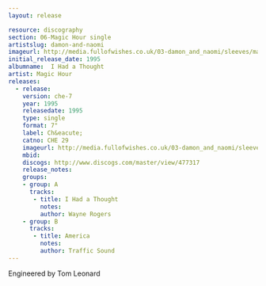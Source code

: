 ```yaml
---
layout: release

resource: discography
section: 06-Magic Hour single
artistslug: damon-and-naomi
imageurl: http://media.fullofwishes.co.uk/03-damon_and_naomi/sleeves/magic-hour-i-had-a-thought.jpg
initial_release_date: 1995
albumname:  I Had a Thought
artist: Magic Hour
releases:
  - release: 
    version: che-7
    year: 1995
    releasedate: 1995
    type: single
    format: 7"
    label: Ch&eacute;
    catno: CHE 29
    imageurl: http://media.fullofwishes.co.uk/03-damon_and_naomi/sleeves/magic-hour-i-had-a-thought.jpg
    mbid: 
    discogs: http://www.discogs.com/master/view/477317
    release_notes: 
    groups:
    - group: A
      tracks:
       - title: I Had a Thought
         notes: 
         author: Wayne Rogers
    - group: B
      tracks:
       - title: America
         notes: 
         author: Traffic Sound
---
```

Engineered by Tom Leonard  
